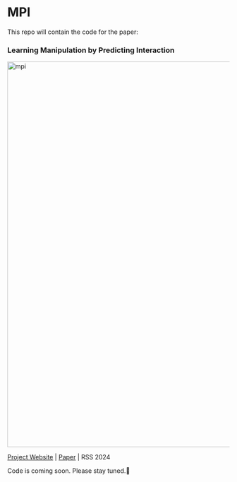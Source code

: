 # MPI
This repo will contain the code for the paper:
### Learning Manipulation by Predicting Interaction
<img width="874" alt="mpi" src="https://github.com/OpenDriveLab/MPI/assets/38983954/4660fd28-761e-4139-84fc-a765fffd2030">

[Project Website](https://opendrivelab.github.io/mpi.github.io/#) | [Paper](https://opendrivelab.github.io/mpi.github.io/resources/RSS_2024_MPI.pdf) | RSS 2024


Code is coming soon. Please stay tuned.🦾
